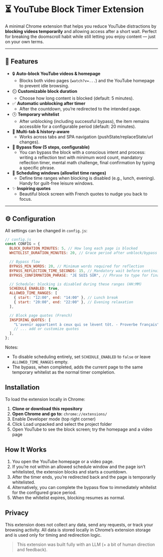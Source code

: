 # ⏳ YouTube Block Timer Extension

A minimal Chrome extension that helps you reduce YouTube distractions by **blocking videos temporarily** and allowing
access after a short wait. Perfect for breaking the doomscroll habit while still letting you enjoy content — just on
your own terms.

---

## 🚀 Features

- 🔒 **Auto-block YouTube videos & homepage**
  - Blocks both video pages (`watch?v=...`) and the YouTube homepage to prevent idle browsing.
- ⏲️ **Customizable block duration**
  - Choose how long content is blocked (default: 5 minutes).
- ✅ **Automatic unblocking after timer**
  - After the countdown, you’re redirected to the intended page.
- 🕓 **Temporary whitelist**
  - After unblocking (including successful bypass), the item remains accessible for a configurable period (default: 20 minutes).
- 🔁 **Multi-tab & history-aware**
  - Works across tabs and SPA navigation (pushState/replaceState/url changes).
- 🧠 **Bypass flow (5 steps, configurable)**
  - You can bypass the block with a conscious intent and process: writing a reflection text with minimum word count, mandatory reflection timer, mental math challenge, final confirmation by typing a specific phrase.
- 📅 **Scheduling windows (allowlist time ranges)**
  - Define time ranges when blocking is disabled (e.g., lunch, evening). Handy for guilt-free leisure windows.
- ✨ **Inspiring quotes**
  - Beautiful block screen with French quotes to nudge you back to focus.

---

## ⚙️ Configuration

All settings can be changed in `config.js`:

```js
// config.js
const CONFIG = {
  BLOCK_DURATION_MINUTES: 5, // How long each page is blocked
  WHITELIST_DURATION_MINUTES: 20, // Grace period after unblock/bypass

  // Bypass flow
  BYPASS_MIN_WORDS: 20, // Minimum words required for reflection
  BYPASS_REFLECTION_TIME_SECONDS: 15, // Mandatory wait before continuing
  BYPASS_CONFIRMATION_PHRASE: "JE SUIS SÛR", // Phrase to type for final confirmation

  // Schedule: blocking is disabled during these ranges (HH:MM)
  SCHEDULE_ENABLED: true,
  ALLOWED_TIME_RANGES: [
    { start: "12:00", end: "14:00" }, // Lunch break
    { start: "20:00", end: "22:00" }, // Evening relaxation
  ],

  // Block page quotes (French)
  INSPIRING_QUOTES: [
    "L'avenir appartient à ceux qui se lèvent tôt. - Proverbe français",
    // ... add or customize quotes
  ],
};
```

Notes:

- To disable scheduling entirely, set `SCHEDULE_ENABLED` to `false` or leave `ALLOWED_TIME_RANGES` empty.
- The bypass, when completed, adds the current page to the same temporary whitelist as the normal timer completion.

## Installation

To load the extension locally in Chrome:

1. **Clone or download this repository**
2. **Open Chrome and go to:** `chrome://extensions/`
3. Enable Developer mode (top right corner)
4. Click Load unpacked and select the project folder
5. Open YouTube to see the block screen; try the homepage and a video page

## How It Works

1. You open the YouTube homepage or a video page.
2. If you’re not within an allowed schedule window and the page isn’t whitelisted, the extension blocks and starts a countdown.
3. After the timer ends, you’re redirected back and the page is temporarily whitelisted.
4. Alternatively, you can complete the bypass flow to immediately whitelist for the configured grace period.
5. When the whitelist expires, blocking resumes as normal.

## Privacy

This extension does not collect any data, send any requests, or track your browsing activity. All data is stored locally in Chrome’s extension storage and is used only for timing and redirection logic.

> This extension was built fully with an LLM (+ a bit of human direction and feedback).

